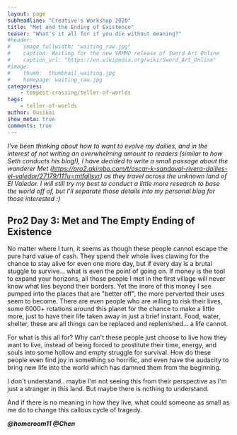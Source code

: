 ```yaml
---
layout: page
subheadline: "Creative's Workshop 2020"
title: "Met and the Ending of Existence"
teaser: "What's it all for if you die without meaning?"
#header:
#    image_fullwidth: "waiting_raw.jpg"
#    caption: Waiting for the new VRMMO release of Sword Art Online
#    caption_url: "https://en.wikipedia.org/wiki/Sword_Art_Online"
#image:
#    thumb:  thumbnail_waiting.jpg
#    homepage: waiting_raw.jpg
categories:
    - tempest-crossing/teller-of-worlds
tags:
    - teller-of-worlds
author: Ousikai
show_meta: true
comments: true
---
```

*I've been thinking about how to want to evolve my dailies, and in the interest of not writing an overwhelming amount to readers (similar to how Seth conducts his blog!), I have decided to write a small passage about the wanderer Met (https://pro2.akimbo.com/t/oscar-k-sandoval-rivera-dailies-el-valedor/27179/11?u=mtfallsvr)  as they travel across the unknown land of El Valedor. I will still try my best to conduct a little more research to base the world off of, but I'll separate those details into my personal blog for those interested :)* 

## Pro2 Day 3: Met and The Empty Ending of Existence
No matter where I turn, it seems as though these people cannot escape the pure hard value of cash. They spend their whole lives clawing for the chance to stay alive for even one more day, but if every day is a brutal stuggle to survive... what is even the point of going on. 
If money is the tool to expand your horizons, all those people I met in the first village will never know what lies beyond their borders. Yet the more of this money I see pumped into the places that are "better off", the more perverted their uses seem to become. There are even people who are willing to risk their lives, some 6000+ rotations around this planet for the chance to make a little more, just to have their life taken away in just a brief instant. Food, water, shelter, these are all things can be replaced and replenished... a life cannot. 

For what is this all for? Why can't these people just choose to live how they want to live, instead of being forced to prostitute their time, energy, and souls into some hollow and empty struggle for survival. How do these people even find joy in something so horrific, and even have the audacity to bring new life into the world which has damned them from the beginning.

I don't understand.. maybe I'm not seeing this from their perspective as I'm just a stranger in this land. But maybe there is nothing to understand.

And if there is no meaning in how they live, what could someone as small as me do to change this callous cycle of tragedy. 

***@homeroom11 @Chen***